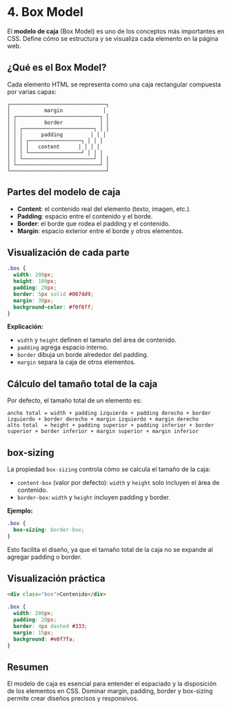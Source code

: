 # 4. Box Model

El **modelo de caja** (Box Model) es uno de los conceptos más importantes en CSS. Define cómo se estructura y se visualiza cada elemento en la página web.

## ¿Qué es el Box Model?

Cada elemento HTML se representa como una caja rectangular compuesta por varias capas:

```
┌───────────────────────────────┐
│           margin             │
│ ┌───────────────────────────┐ │
│ │         border            │ │
│ │ ┌───────────────────────┐ │ │
│ │ │      padding         │ │ │
│ │ │ ┌─────────────────┐ │ │ │
│ │ │ │   content      │ │ │ │
│ │ │ └─────────────────┘ │ │ │
│ │ └───────────────────────┘ │ │
│ └───────────────────────────┘ │
└───────────────────────────────┘
```

## Partes del modelo de caja

- **Content**: el contenido real del elemento (texto, imagen, etc.).
- **Padding**: espacio entre el contenido y el borde.
- **Border**: el borde que rodea el padding y el contenido.
- **Margin**: espacio exterior entre el borde y otros elementos.

## Visualización de cada parte

```css
.box {
  width: 200px;
  height: 100px;
  padding: 20px;
  border: 5px solid #0074d9;
  margin: 30px;
  background-color: #f0f8ff;
}
```

**Explicación:**

- `width` y `height` definen el tamaño del área de contenido.
- `padding` agrega espacio interno.
- `border` dibuja un borde alrededor del padding.
- `margin` separa la caja de otros elementos.

## Cálculo del tamaño total de la caja

Por defecto, el tamaño total de un elemento es:

```
ancho total = width + padding izquierdo + padding derecho + border izquierdo + border derecho + margin izquierdo + margin derecho
alto total  = height + padding superior + padding inferior + border superior + border inferior + margin superior + margin inferior
```

## box-sizing

La propiedad `box-sizing` controla cómo se calcula el tamaño de la caja:

- `content-box` (valor por defecto): `width` y `height` solo incluyen el área de contenido.
- `border-box`: `width` y `height` incluyen padding y border.

**Ejemplo:**

```css
.box {
  box-sizing: border-box;
}
```

Esto facilita el diseño, ya que el tamaño total de la caja no se expande al agregar padding o border.

## Visualización práctica

```html
<div class="box">Contenido</div>
```

```css
.box {
  width: 200px;
  padding: 20px;
  border: 4px dashed #333;
  margin: 15px;
  background: #e0f7fa;
}
```

## Resumen

El modelo de caja es esencial para entender el espaciado y la disposición de los elementos en CSS. Dominar margin, padding, border y box-sizing permite crear diseños precisos y responsivos.
